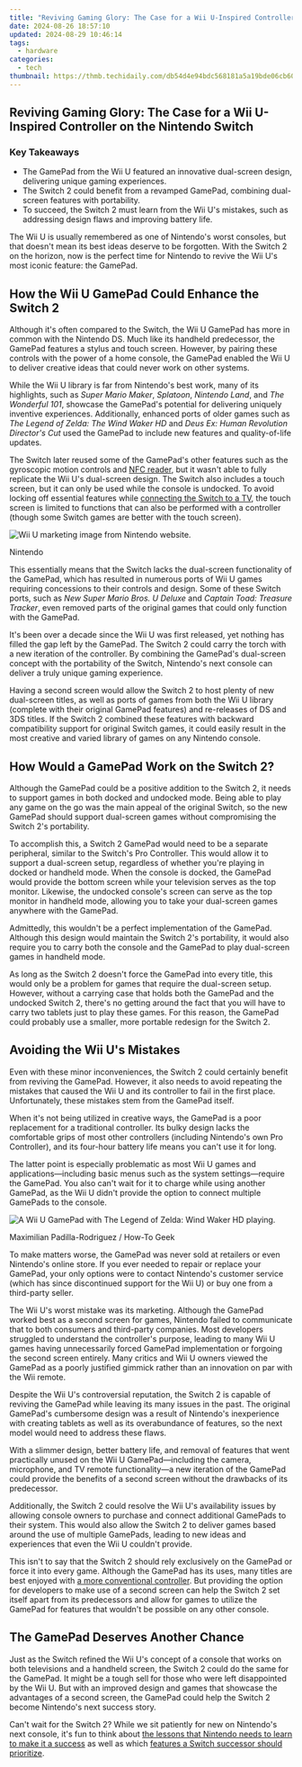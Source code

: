 ```yaml
---
title: "Reviving Gaming Glory: The Case for a Wii U-Inspired Controller on the Nintendo Switch"
date: 2024-08-26 18:57:10
updated: 2024-08-29 10:46:14
tags:
  - hardware
categories:
  - tech
thumbnail: https://thmb.techidaily.com/db54d4e94bdc568181a5a19bde06cb60cc627002afae7c9a75d3a396e9c852b9.JPG
---
```


## Reviving Gaming Glory: The Case for a Wii U-Inspired Controller on the Nintendo Switch

### Key Takeaways

* The GamePad from the Wii U featured an innovative dual-screen design, delivering unique gaming experiences.
* The Switch 2 could benefit from a revamped GamePad, combining dual-screen features with portability.
* To succeed, the Switch 2 must learn from the Wii U's mistakes, such as addressing design flaws and improving battery life.

 The Wii U is usually remembered as one of Nintendo's worst consoles, but that doesn't mean its best ideas deserve to be forgotten. With the Switch 2 on the horizon, now is the perfect time for Nintendo to revive the Wii U's most iconic feature: the GamePad.

##  How the Wii U GamePad Could Enhance the Switch 2

 Although it's often compared to the Switch, the Wii U GamePad has more in common with the Nintendo DS. Much like its handheld predecessor, the GamePad features a stylus and touch screen. However, by pairing these controls with the power of a home console, the GamePad enabled the Wii U to deliver creative ideas that could never work on other systems.

 While the Wii U library is far from Nintendo's best work, many of its highlights, such as _Super Mario Maker_, _Splatoon_, _Nintendo Land_, and _The Wonderful 101_, showcase the GamePad's potential for delivering uniquely inventive experiences. Additionally, enhanced ports of older games such as _The Legend of Zelda: The Wind Waker HD_ and _Deus Ex: Human Revolution Director's Cut_ used the GamePad to include new features and quality-of-life updates.

 The Switch later reused some of the GamePad's other features such as the gyroscopic motion controls and [NFC reader](https://extra-information.techidaily.com/the-definitive-guide-to-audio-interfaces-in-podcasting/), but it wasn't able to fully replicate the Wii U's dual-screen design. The Switch also includes a touch screen, but it can only be used while the console is undocked. To avoid locking off essential features while [connecting the Switch to a TV](https://extra-skills.techidaily.com/in-2024-simplified-path-to-viewing-popular-youtube-comments/), the touch screen is limited to functions that can also be performed with a controller (though some Switch games are better with the touch screen).

![Wii U marketing image from Nintendo website.](https://static1.howtogeekimages.com/wordpress/wp-content/uploads/2024/07/h2x1_wiiu_welcome_v07_image1600w.jpg) 

Nintendo

 This essentially means that the Switch lacks the dual-screen functionality of the GamePad, which has resulted in numerous ports of Wii U games requiring concessions to their controls and design. Some of these Switch ports, such as _New_ _Super Mario Bros. U_ _Deluxe_ and _Captain Toad: Treasure Tracker_, even removed parts of the original games that could only function with the GamePad.

 It's been over a decade since the Wii U was first released, yet nothing has filled the gap left by the GamePad. The Switch 2 could carry the torch with a new iteration of the controller. By combining the GamePad's dual-screen concept with the portability of the Switch, Nintendo's next console can deliver a truly unique gaming experience.

 Having a second screen would allow the Switch 2 to host plenty of new dual-screen titles, as well as ports of games from both the Wii U library (complete with their original GamePad features) and re-releases of DS and 3DS titles. If the Switch 2 combined these features with backward compatibility support for original Switch games, it could easily result in the most creative and varied library of games on any Nintendo console.

##  How Would a GamePad Work on the Switch 2?

 Although the GamePad could be a positive addition to the Switch 2, it needs to support games in both docked and undocked mode. Being able to play any game on the go was the main appeal of the original Switch, so the new GamePad should support dual-screen games without compromising the Switch 2's portability.

 To accomplish this, a Switch 2 GamePad would need to be a separate peripheral, similar to the Switch's Pro Controller. This would allow it to support a dual-screen setup, regardless of whether you're playing in docked or handheld mode. When the console is docked, the GamePad would provide the bottom screen while your television serves as the top monitor. Likewise, the undocked console's screen can serve as the top monitor in handheld mode, allowing you to take your dual-screen games anywhere with the GamePad.

 Admittedly, this wouldn't be a perfect implementation of the GamePad. Although this design would maintain the Switch 2's portability, it would also require you to carry both the console and the GamePad to play dual-screen games in handheld mode.

 As long as the Switch 2 doesn't force the GamePad into every title, this would only be a problem for games that require the dual-screen setup. However, without a carrying case that holds both the GamePad and the undocked Switch 2, there's no getting around the fact that you will have to carry two tablets just to play these games. For this reason, the GamePad could probably use a smaller, more portable redesign for the Switch 2.

##  Avoiding the Wii U's Mistakes

 Even with these minor inconveniences, the Switch 2 could certainly benefit from reviving the GamePad. However, it also needs to avoid repeating the mistakes that caused the Wii U and its controller to fail in the first place. Unfortunately, these mistakes stem from the GamePad itself.

 When it's not being utilized in creative ways, the GamePad is a poor replacement for a traditional controller. Its bulky design lacks the comfortable grips of most other controllers (including Nintendo's own Pro Controller), and its four-hour battery life means you can't use it for long.

 The latter point is especially problematic as most Wii U games and applications—including basic menus such as the system settings—require the GamePad. You also can't wait for it to charge while using another GamePad, as the Wii U didn't provide the option to connect multiple GamePads to the console.

![A Wii U GamePad with The Legend of Zelda: Wind Waker HD playing.](https://static1.howtogeekimages.com/wordpress/wp-content/uploads/2024/08/gamepad1.JPG) 

Maximilian Padilla-Rodriguez / How-To Geek

 To make matters worse, the GamePad was never sold at retailers or even Nintendo's online store. If you ever needed to repair or replace your GamePad, your only options were to contact Nintendo's customer service (which has since discontinued support for the Wii U) or buy one from a third-party seller.

 The Wii U's worst mistake was its marketing. Although the GamePad worked best as a second screen for games, Nintendo failed to communicate that to both consumers and third-party companies. Most developers struggled to understand the controller's purpose, leading to many Wii U games having unnecessarily forced GamePad implementation or forgoing the second screen entirely. Many critics and Wii U owners viewed the GamePad as a poorly justified gimmick rather than an innovation on par with the Wii remote.

 Despite the Wii U's controversial reputation, the Switch 2 is capable of reviving the GamePad while leaving its many issues in the past. The original GamePad's cumbersome design was a result of Nintendo's inexperience with creating tablets as well as its overabundance of features, so the next model would need to address these flaws.

 With a slimmer design, better battery life, and removal of features that went practically unused on the Wii U GamePad—including the camera, microphone, and TV remote functionality—a new iteration of the GamePad could provide the benefits of a second screen without the drawbacks of its predecessor.

 Additionally, the Switch 2 could resolve the Wii U's availability issues by allowing console owners to purchase and connect additional GamePads to their system. This would also allow the Switch 2 to deliver games based around the use of multiple GamePads, leading to new ideas and experiences that even the Wii U couldn't provide.

 This isn't to say that the Switch 2 should rely exclusively on the GamePad or force it into every game. Although the GamePad has its uses, many titles are best enjoyed with [a more conventional controller](https://screen-activity-recording.techidaily.com/new-capturing-creativity-premium-screen-recorder-software-on-pc-and-mac-for-2024/). But providing the option for developers to make use of a second screen can help the Switch 2 set itself apart from its predecessors and allow for games to utilize the GamePad for features that wouldn't be possible on any other console.

##  The GamePad Deserves Another Chance

 Just as the Switch refined the Wii U's concept of a console that works on both televisions and a handheld screen, the Switch 2 could do the same for the GamePad. It might be a tough sell for those who were left disappointed by the Wii U. But with an improved design and games that showcase the advantages of a second screen, the GamePad could help the Switch 2 become Nintendo's next success story.

 Can't wait for the Switch 2? While we sit patiently for new on Nintendo's next console, it's fun to think about [the lessons that Nintendo needs to learn to make it a success](https://youtube-help.techidaily.com/2024-approved-the-ultimate-guide-how-to-record-and-save-youtube-videos-without-spending-a-penny/) as well as which [features a Switch successor should prioritize](https://video-screen-grab.techidaily.com/in-2024-leveraging-obs-establishing-an-efficient-countdown-clock/).

<ins class="adsbygoogle"
     style="display:block"
     data-ad-format="autorelaxed"
     data-ad-client="ca-pub-7571918770474297"
     data-ad-slot="1223367746"></ins>



<ins class="adsbygoogle"
     style="display:block"
     data-ad-client="ca-pub-7571918770474297"
     data-ad-slot="8358498916"
     data-ad-format="auto"
     data-full-width-responsive="true"></ins>
